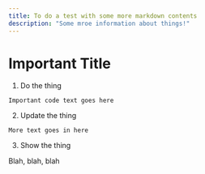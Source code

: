 ```yaml
---
title: To do a test with some more markdown contents
description: "Some mroe information about things!"
---
```


# Important Title

1. Do the thing

```
Important code text goes here
```

2. Update the thing

```
More text goes in here
```

3. Show the thing

Blah, blah, blah